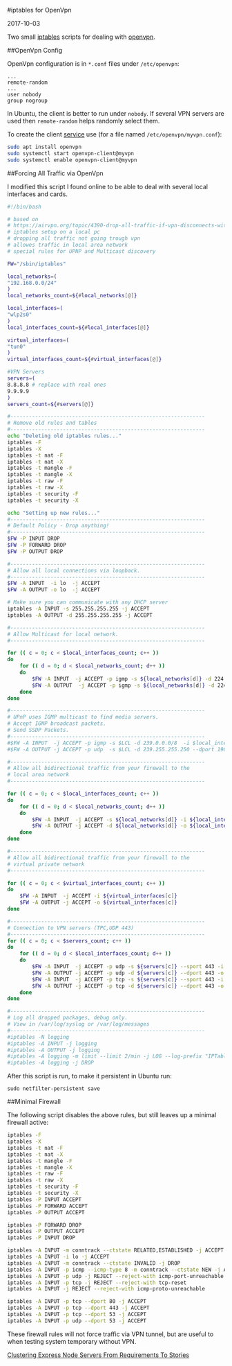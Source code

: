 #iptables for OpenVpn

2017-10-03

<!--- tags: linux -->

Two small [iptables](https://wiki.archlinux.org/index.php/iptables) scripts for dealing with [openvpn](https://openvpn.net/).

##OpenVpn Config

OpenVpn configuration is in `*.conf` files under `/etc/openvpn`:
```
...
remote-random
...
user nobody
group nogroup
```

In Ubuntu, the client is better to run under `nobody`. If several VPN servers are used then `remote-random` helps randomly select them.

To create the client [service](https://community.openvpn.net/openvpn/wiki/Systemd) use (for a file named `/etc/openvpn/myvpn.conf`):

```bash
sudo apt install openvpn
sudo systemctl start openvpn-client@myvpn
sudo systemctl enable openvpn-client@myvpn
```

##Forcing All Traffic via OpenVpn

I modified this script I found online to be able to deal with several local interfaces and cards.

```bash
#!/bin/bash

# based on
# https://airvpn.org/topic/4390-drop-all-traffic-if-vpn-disconnects-with-iptables/
# iptables setup on a local pc
# dropping all traffic not going trough vpn
# allowes traffic in local area network
# special rules for UPNP and Multicast discovery

FW="/sbin/iptables"

local_networks=(
"192.168.0.0/24"
)
local_networks_count=${#local_networks[@]}

local_interfaces=(
"wlp2s0"
)
local_interfaces_count=${#local_interfaces[@]}

virtual_interfaces=(
"tun0"
)
virtual_interfaces_count=${#virtual_interfaces[@]}

#VPN Servers
servers=(
8.8.8.8 # replace with real ones
9.9.9.9
)
servers_count=${#servers[@]}

#---------------------------------------------------------------
# Remove old rules and tables
#---------------------------------------------------------------
echo "Deleting old iptables rules..."
iptables -F
iptables -X
iptables -t nat -F
iptables -t nat -X
iptables -t mangle -F
iptables -t mangle -X
iptables -t raw -F
iptables -t raw -X
iptables -t security -F
iptables -t security -X

echo "Setting up new rules..."
#---------------------------------------------------------------
# Default Policy - Drop anything!
#---------------------------------------------------------------
$FW -P INPUT DROP
$FW -P FORWARD DROP
$FW -P OUTPUT DROP

#---------------------------------------------------------------
# Allow all local connections via loopback.
#---------------------------------------------------------------
$FW -A INPUT  -i lo  -j ACCEPT
$FW -A OUTPUT -o lo  -j ACCEPT

# Make sure you can communicate with any DHCP server
iptables -A INPUT -s 255.255.255.255 -j ACCEPT
iptables -A OUTPUT -d 255.255.255.255 -j ACCEPT

#---------------------------------------------------------------
# Allow Multicast for local network.
#---------------------------------------------------------------

for (( c = 0; c < $local_interfaces_count; c++ ))
do
	for (( d = 0; d < $local_networks_count; d++ ))
	do
		$FW -A INPUT  -j ACCEPT -p igmp -s ${local_networks[d]} -d 224.0.0.0/4 -i ${local_interfaces[c]}
		$FW -A OUTPUT  -j ACCEPT -p igmp -s ${local_networks[d]} -d 224.0.0.0/4 -o ${local_interfaces[c]}
	done
done

#---------------------------------------------------------------
# UPnP uses IGMP multicast to find media servers.
# Accept IGMP broadcast packets.
# Send SSDP Packets.
#---------------------------------------------------------------
#$FW -A INPUT  -j ACCEPT -p igmp -s $LCL -d 239.0.0.0/8  -i $local_interface
#$FW -A OUTPUT -j ACCEPT -p udp  -s $LCL -d 239.255.255.250 --dport 1900  -o $local_interface

#---------------------------------------------------------------
# Allow all bidirectional traffic from your firewall to the
# local area network
#---------------------------------------------------------------

for (( c = 0; c < $local_interfaces_count; c++ ))
do
	for (( d = 0; d < $local_networks_count; d++ ))
	do
		$FW -A INPUT  -j ACCEPT -s ${local_networks[d]} -i ${local_interfaces[c]}
		$FW -A OUTPUT -j ACCEPT -d ${local_networks[d]} -o ${local_interfaces[c]}
	done
done

#---------------------------------------------------------------
# Allow all bidirectional traffic from your firewall to the
# virtual private network
#---------------------------------------------------------------

for (( c = 0; c < $virtual_interfaces_count; c++ ))
do
	$FW -A INPUT  -j ACCEPT -i ${virtual_interfaces[c]}
	$FW -A OUTPUT -j ACCEPT -o ${virtual_interfaces[c]}
done

#---------------------------------------------------------------
# Connection to VPN servers (TPC,UDP 443)
#---------------------------------------------------------------
for (( c = 0; c < $servers_count; c++ ))
do
	for (( d = 0; d < $local_interfaces_count; d++ ))
	do
		$FW -A INPUT  -j ACCEPT -p udp -s ${servers[c]} --sport 443 -i ${local_interfaces[d]}
		$FW -A OUTPUT -j ACCEPT -p udp -d ${servers[c]} --dport 443 -o ${local_interfaces[d]}
		$FW -A INPUT  -j ACCEPT -p tcp -s ${servers[c]} --sport 443 -i ${local_interfaces[d]}
		$FW -A OUTPUT -j ACCEPT -p tcp -d ${servers[c]} --dport 443 -o ${local_interfaces[d]}
	done
done

#---------------------------------------------------------------
# Log all dropped packages, debug only.
# View in /var/log/syslog or /var/log/messages
#---------------------------------------------------------------
#iptables -N logging
#iptables -A INPUT -j logging
#iptables -A OUTPUT -j logging
#iptables -A logging -m limit --limit 2/min -j LOG --log-prefix "IPTables general: " --log-level 7
#iptables -A logging -j DROP
```
After this script is run, to make it persistent in Ubuntu run:

```
sudo netfilter-persistent save
```

##Minimal Firewall

The following script disables the above rules, but still leaves up a minimal firewall active:

```bash
iptables -F
iptables -X
iptables -t nat -F
iptables -t nat -X
iptables -t mangle -F
iptables -t mangle -X
iptables -t raw -F
iptables -t raw -X
iptables -t security -F
iptables -t security -X
iptables -P INPUT ACCEPT
iptables -P FORWARD ACCEPT
iptables -P OUTPUT ACCEPT

iptables -P FORWARD DROP
iptables -P OUTPUT ACCEPT
iptables -P INPUT DROP

iptables -A INPUT -m conntrack --ctstate RELATED,ESTABLISHED -j ACCEPT
iptables -A INPUT -i lo -j ACCEPT
iptables -A INPUT -m conntrack --ctstate INVALID -j DROP
iptables -A INPUT -p icmp --icmp-type 8 -m conntrack --ctstate NEW -j ACCEPT
iptables -A INPUT -p udp -j REJECT --reject-with icmp-port-unreachable
iptables -A INPUT -p tcp -j REJECT --reject-with tcp-reset
iptables -A INPUT -j REJECT --reject-with icmp-proto-unreachable

iptables -A INPUT -p tcp --dport 80 -j ACCEPT
iptables -A INPUT -p tcp --dport 443 -j ACCEPT
iptables -A INPUT -p tcp --dport 53 -j ACCEPT
iptables -A INPUT -p udp --dport 53 -j ACCEPT
```

These firewall rules will not force traffic via VPN tunnel, but are useful to when testing system temporary without VPN.

<ins class='nfooter'><a rel='prev' id='fprev' href='#blog/2017/2017-10-05-Clustering-Express-Node-Servers.md'>Clustering Express Node Servers</a> <a rel='next' id='fnext' href='#blog/2017/2017-09-11-From-Requirements-To-Stories.md'>From Requirements To Stories</a></ins>
